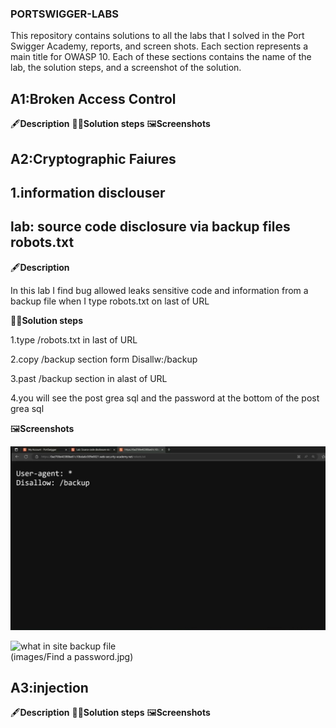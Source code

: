 ### PORTSWIGGER-LABS ###

This repository contains solutions to all the labs that I solved in the Port Swigger Academy, reports, and screen shots.
Each section represents a main title for OWASP 10. Each of these sections contains the name of the lab, the solution steps, and a screenshot of the solution.

## A1:Broken Access Control
  🖋️**Description**
  🏃‍♀️**Solution steps**
  🖼️**Screenshots**
  
## A2:Cryptographic Faiures
## 1.information disclouser
## lab: source code disclosure via backup files robots.txt

  🖋️**Description**
  
  In this lab I find  bug allowed  leaks sensitive code and information  from a backup file when I type robots.txt on last of URL  
  
  🏃‍♀️**Solution steps**
  
  1.type /robots.txt in last of URL
  
  2.copy /backup section form Disallw:/backup
  
  3.past /backup section in alast of URL 
  
  4.you will see the post grea sql and the password at the bottom of the post grea sql
  
  🖼️**Screenshots**
  
![فتح ملف robots.txt](images/When-I-opened-robots.jpg)

  
![what in site backup file](Inside-backup-file.jpg)  
  (images/Find a password.jpg)
  
## A3:injection
  🖋️**Description**
  🏃‍♀️**Solution steps**
  🖼️**Screenshots**
  
  
